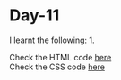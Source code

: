 # Day-11


I learnt the following:
1. 

Check the HTML code [here](./.html)  
Check the CSS code [here](./.css)